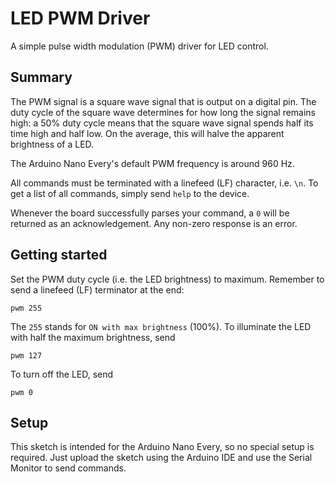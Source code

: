 # LED PWM Driver

A simple pulse width modulation (PWM) driver for LED control.

## Summary

The PWM signal is a square wave signal that is output on a digital pin. The duty cycle of the square wave determines for how long the signal remains high: a 50% duty cycle means that the square wave signal spends half its time high and half low. On the average, this will halve the apparent brightness of a LED.

The Arduino Nano Every's default PWM frequency is around 960 Hz.

All commands must be terminated with a linefeed (LF) character, i.e. `\n`. To get a list of all commands, simply send `help` to the device.

Whenever the board successfully parses your command, a `0` will be returned as an acknowledgement. Any non-zero response is an error.

## Getting started

Set the PWM duty cycle (i.e. the LED brightness) to maximum. Remember to send a linefeed (LF) terminator at the end:

```console
pwm 255
```

The `255` stands for `ON with max brightness` (100%). To illuminate the LED with half the maximum brightness, send

```console
pwm 127
```

To turn off the LED, send

```console
pwm 0
```

## Setup

This sketch is intended for the Arduino Nano Every, so no special setup is required. Just upload the sketch using the Arduino IDE and use the Serial Monitor to send commands.
